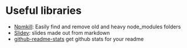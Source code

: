 # Useful libraries

- [Npmkill](https://npkill.js.org/): Easily find and remove old and heavy node_modules folders
- [Slidev](https://sli.dev/): slides made out from markdown
- [github-readme-stats](https://github.com/anuraghazra/github-readme-stats) get github stats for your readme